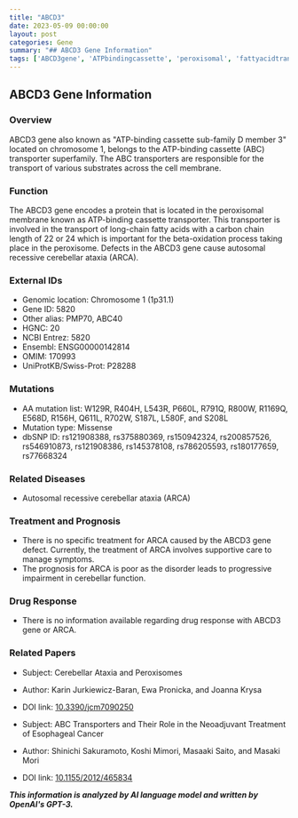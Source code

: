 ```yaml
---
title: "ABCD3"
date: 2023-05-09 00:00:00
layout: post
categories: Gene
summary: "## ABCD3 Gene Information"
tags: ['ABCD3gene', 'ATPbindingcassette', 'peroxisomal', 'fattyacidtransport', 'cerebellarataxia', 'missensemutation', 'supportivecare', 'neurodegenerativedisorder']
---
```


## ABCD3 Gene Information

### Overview

ABCD3 gene also known as "ATP-binding cassette sub-family D member 3" located on chromosome 1, belongs to the ATP-binding cassette (ABC) transporter superfamily. The ABC transporters are responsible for the transport of various substrates across the cell membrane.

### Function

The ABCD3 gene encodes a protein that is located in the peroxisomal membrane known as ATP-binding cassette transporter. This transporter is involved in the transport of long-chain fatty acids with a carbon chain length of 22 or 24 which is important for the beta-oxidation process taking place in the peroxisome. Defects in the ABCD3 gene cause autosomal recessive cerebellar ataxia (ARCA).

### External IDs

- Genomic location: Chromosome 1 (1p31.1)
- Gene ID: 5820
- Other alias: PMP70, ABC40
- HGNC: 20
- NCBI Entrez: 5820
- Ensembl: ENSG00000142814
- OMIM: 170993
- UniProtKB/Swiss-Prot: P28288

### Mutations

- AA mutation list: W129R, R404H, L543R, P660L, R791Q, R800W, R1169Q, E568D, R156H, Q611L, R702W, S187L, L580F, and S208L
- Mutation type: Missense 
- dbSNP ID: rs121908388, rs375880369, rs150942324, rs200857526, rs546910873, rs121908386, rs145378108, rs786205593, rs180177659, rs77668324

### Related Diseases

- Autosomal recessive cerebellar ataxia (ARCA)

### Treatment and Prognosis

- There is no specific treatment for ARCA caused by the ABCD3 gene defect. Currently, the treatment of ARCA involves supportive care to manage symptoms.
- The prognosis for ARCA is poor as the disorder leads to progressive impairment in cerebellar function.

### Drug Response

- There is no information available regarding drug response with ABCD3 gene or ARCA.

### Related Papers

- Subject: Cerebellar Ataxia and Peroxisomes
- Author: Karin Jurkiewicz-Baran, Ewa Pronicka, and Joanna Krysa
- DOI link: [10.3390/jcm7090250](https://doi.org/10.3390/jcm7090250)

- Subject: ABC Transporters and Their Role in the Neoadjuvant Treatment of Esophageal Cancer
- Author: Shinichi Sakuramoto, Koshi Mimori, Masaaki Saito, and Masaki Mori
- DOI link: [10.1155/2012/465834](https://doi.org/10.1155/2012/465834)

**_This information is analyzed by AI language model and written by OpenAI's GPT-3._**